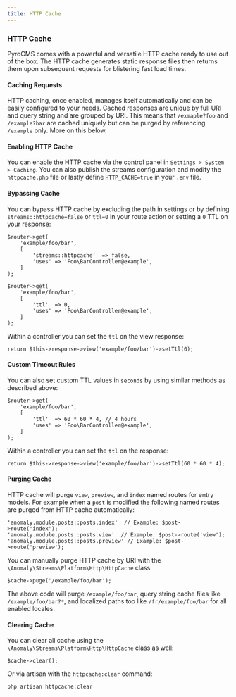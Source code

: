 ```yaml
---
title: HTTP Cache
---
```


### HTTP Cache

PyroCMS comes with a powerful and versatile HTTP cache ready to use out of the box. The HTTP cache generates static response files then returns them upon subsequent requests for blistering fast load times.

#### Caching Requests

HTTP caching, once enabled, manages itself automatically and can be easily configured to your needs. Cached responses are unique by full URI and query string and are grouped by URI. This means that `/exmaple?foo` and `/example?bar` are cached uniquely but can be purged by referencing `/example` only. More on this below.

#### Enabling HTTP Cache

You can enable the HTTP cache via the control panel in `Settings > System > Caching`. You can also publish the streams configuration and modify the `httpcache.php` file or lastly define `HTTP_CACHE=true` in your `.env` file.

#### Bypassing Cache

You can bypass HTTP cache by excluding the path in settings or by defining `streams::httpcache=false` or `ttl=0` in your route action or setting a `0` TTL on your response:

    $router->get(
        'example/foo/bar',
        [
            'streams::httpcache'  => false,
            'uses' => 'Foo\BarController@example',
        ]
    );
    
    $router->get(
        'example/foo/bar',
        [
            'ttl'  => 0,
            'uses' => 'Foo\BarController@example',
        ]
    );
    
Within a controller you can set the `ttl` on the view response:

    return $this->response->view('example/foo/bar')->setTtl(0);

#### Custom Timeout Rules

You can also set custom TTL values in `seconds` by using similar methods as described above:

    $router->get(
        'example/foo/bar',
        [
            'ttl'  => 60 * 60 * 4, // 4 hours
            'uses' => 'Foo\BarController@example',
        ]
    );
    
Within a controller you can set the `ttl` on the response:

    return $this->response->view('example/foo/bar')->setTtl(60 * 60 * 4);

#### Purging Cache

HTTP cache will purge `view`, `preview`, and `index` named routes for entry models. For example when a `post` is modified the following named routes are purged from HTTP cache automatically:

    'anomaly.module.posts::posts.index'  // Example: $post->route('index');
    'anomaly.module.posts::posts.view'  // Example: $post->route('view');
    'anomaly.module.posts::posts.preview' // Example: $post->route('preview');
    
You can manually purge HTTP cache by URI with the `\Anomaly\Streams\Platform\Http\HttpCache` class:
 
    $cache->puge('/example/foo/bar');

The above code will purge `/example/foo/bar`, query string cache files like `/example/foo/bar?*`, and localized paths too like `/fr/example/foo/bar` for all enabled locales. 

#### Clearing Cache

You can clear all cache using the `\Anomaly\Streams\Platform\Http\HttpCache` class as well:

    $cache->clear();

Or via artisan with the `httpcache:clear` command:

    php artisan httpcache:clear
